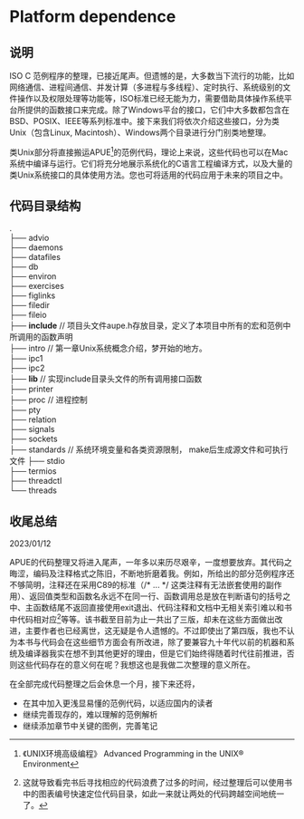 # Platform dependence

## 说明

ISO C 范例程序的整理，已接近尾声。但遗憾的是，大多数当下流行的功能，比如网络通信、进程间通信、并发计算（多进程与多线程）、定时执行、系统级别的文件操作以及权限处理等功能等，ISO标准已经无能为力，需要借助具体操作系统平台所提供的函数接口来完成。除了Windows平台的接口，它们中大多数都包含在BSD、POSIX、IEEE等系列标准中。接下来我们将依次介绍这些接口，分为类Unix（包含Linux, Macintosh）、Windows两个目录进行分门别类地整理。

类Unix部分将直接搬运APUE[^1]的范例代码，理论上来说，这些代码也可以在Mac系统中编译与运行。它们将充分地展示系统化的C语言工程编译方式，以及大量的类Unix系统接口的具体使用方法。您也可将适用的代码应用于未来的项目之中。

## 代码目录结构

.  
├── advio  
├── daemons  
├── datafiles  
├── db  
├── environ  
├── exercises  
├── figlinks  
├── filedir  
├── fileio  
├── **include**     // 项目头文件aupe.h存放目录，定义了本项目中所有的宏和范例中所调用的函数声明  
├── intro    // 第一章Unix系统概念介绍，梦开始的地方。  
├── ipc1  
├── ipc2  
├── **lib**            //  实现include目录头文件的所有调用接口函数  
├── printer  
├── proc         // 进程控制  
├── pty  
├── relation  
├── signals  
├── sockets  
├── standards   // 系统环境变量和各类资源限制， make后生成源文件和可执行文件 
├── stdio  
├── termios  
├── threadctl  
└── threads   



## 收尾总结

2023/01/12 

APUE的代码整理又将进入尾声，一年多以来历尽艰辛，一度想要放弃。其代码之晦涩，编码及注释格式之陈旧，不断地折磨着我。例如，所给出的部分范例程序还不够简明，注释还在采用C89的标准（/* ... */ 这类注释有无法嵌套使用的副作用）、返回值类型和函数名永远不在同一行、函数调用总是放在判断语句的括号之中、主函数结尾不返回直接使用exit退出、代码注释和文档中无相关索引难以和书中代码相对应[^2]等等。该书截至目前为止一共出了三版，却未在这些方面做出改进，主要作者也已经离世，这无疑是令人遗憾的。不过即使出了第四版，我也不认为本书与代码会在这些细节方面会有所改进，除了要兼容九十年代以前的机器和系统及编译器我实在想不到其他更好的理由，但是它们始终得随着时代往前推进，否则这些代码存在的意义何在呢？我想这也是我做二次整理的意义所在。

在全部完成代码整理之后会休息一个月，接下来还将，

- 在其中加入更浅显易懂的范例代码，以适应国内的读者
- 继续完善现存的，难以理解的范例解析
- 继续添加章节中关键的图例，完善笔记



[^1]:《UNIX环境高级编程》 Advanced Programming in the UNIX® Environment
[^2]:  这就导致看完书后寻找相应的代码浪费了过多的时间，经过整理后可以使用书中的图表编号快速定位代码目录，如此一来就让两处的代码跨越空间地统一了。